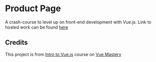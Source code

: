 # Product Page

A crash-course to level up on front-end development with Vue.js. Link to hosted work can be found [here](https://vue-instance.netlify.com/)

## Credits

This project is from [Intro to Vue.js](https://www.vuemastery.com/courses/intro-to-vue-js) course on [Vue Mastery](https://www.vuemastery.com/)
